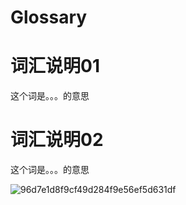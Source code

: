 # Glossary
# 词汇说明01
这个词是。。。的意思
# 词汇说明02
这个词是。。。的意思

![96d7e1d8f9cf49d284f9e56ef5d631df][image-1]

[image-1]:	/Users/wky/Pictures/%E4%B8%8B%E8%BD%BD%E7%9A%84%E5%9B%BE%E7%89%87/%E5%8A%A8%E6%A4%8D%E7%89%A9/%E5%8A%A8%E7%89%A9/96d7e1d8f9cf49d284f9e56ef5d631df.png